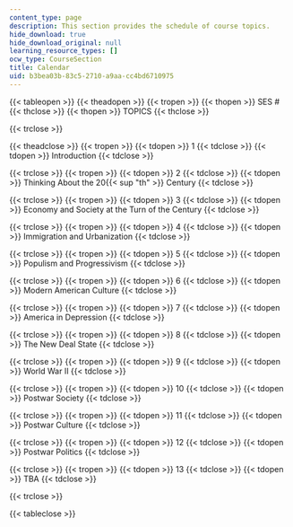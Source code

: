 ```yaml
---
content_type: page
description: This section provides the schedule of course topics.
hide_download: true
hide_download_original: null
learning_resource_types: []
ocw_type: CourseSection
title: Calendar
uid: b3bea03b-83c5-2710-a9aa-cc4bd6710975
---
```


{{< tableopen >}}
{{< theadopen >}}
{{< tropen >}}
{{< thopen >}}
SES #
{{< thclose >}}
{{< thopen >}}
TOPICS
{{< thclose >}}

{{< trclose >}}

{{< theadclose >}}
{{< tropen >}}
{{< tdopen >}}
1
{{< tdclose >}}
{{< tdopen >}}
Introduction
{{< tdclose >}}

{{< trclose >}}
{{< tropen >}}
{{< tdopen >}}
2
{{< tdclose >}}
{{< tdopen >}}
Thinking About the 20{{< sup "th" >}} Century
{{< tdclose >}}

{{< trclose >}}
{{< tropen >}}
{{< tdopen >}}
3
{{< tdclose >}}
{{< tdopen >}}
Economy and Society at the Turn of the Century
{{< tdclose >}}

{{< trclose >}}
{{< tropen >}}
{{< tdopen >}}
4
{{< tdclose >}}
{{< tdopen >}}
Immigration and Urbanization
{{< tdclose >}}

{{< trclose >}}
{{< tropen >}}
{{< tdopen >}}
5
{{< tdclose >}}
{{< tdopen >}}
Populism and Progressivism
{{< tdclose >}}

{{< trclose >}}
{{< tropen >}}
{{< tdopen >}}
6
{{< tdclose >}}
{{< tdopen >}}
Modern American Culture
{{< tdclose >}}

{{< trclose >}}
{{< tropen >}}
{{< tdopen >}}
7
{{< tdclose >}}
{{< tdopen >}}
America in Depression
{{< tdclose >}}

{{< trclose >}}
{{< tropen >}}
{{< tdopen >}}
8
{{< tdclose >}}
{{< tdopen >}}
The New Deal State
{{< tdclose >}}

{{< trclose >}}
{{< tropen >}}
{{< tdopen >}}
9
{{< tdclose >}}
{{< tdopen >}}
World War II
{{< tdclose >}}

{{< trclose >}}
{{< tropen >}}
{{< tdopen >}}
10
{{< tdclose >}}
{{< tdopen >}}
Postwar Society
{{< tdclose >}}

{{< trclose >}}
{{< tropen >}}
{{< tdopen >}}
11
{{< tdclose >}}
{{< tdopen >}}
Postwar Culture
{{< tdclose >}}

{{< trclose >}}
{{< tropen >}}
{{< tdopen >}}
12
{{< tdclose >}}
{{< tdopen >}}
Postwar Politics
{{< tdclose >}}

{{< trclose >}}
{{< tropen >}}
{{< tdopen >}}
13
{{< tdclose >}}
{{< tdopen >}}
TBA
{{< tdclose >}}

{{< trclose >}}

{{< tableclose >}}